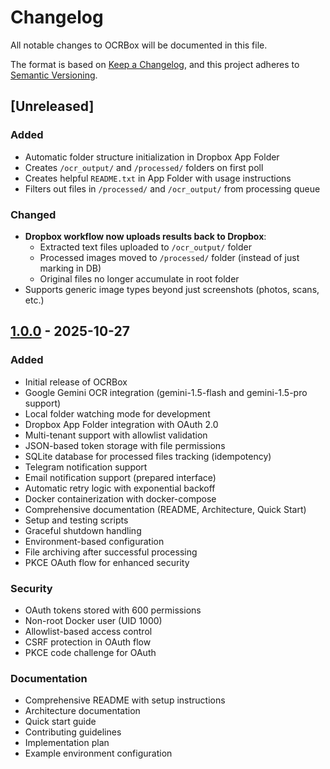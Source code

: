 # Changelog

All notable changes to OCRBox will be documented in this file.

The format is based on [Keep a Changelog](https://keepachangelog.com/en/1.0.0/),
and this project adheres to [Semantic Versioning](https://semver.org/spec/v2.0.0.html).

## [Unreleased]

### Added
- Automatic folder structure initialization in Dropbox App Folder
- Creates `/ocr_output/` and `/processed/` folders on first poll
- Creates helpful `README.txt` in App Folder with usage instructions
- Filters out files in `/processed/` and `/ocr_output/` from processing queue

### Changed
- **Dropbox workflow now uploads results back to Dropbox**:
  - Extracted text files uploaded to `/ocr_output/` folder
  - Processed images moved to `/processed/` folder (instead of just marking in DB)
  - Original files no longer accumulate in root folder
- Supports generic image types beyond just screenshots (photos, scans, etc.)

## [1.0.0] - 2025-10-27

### Added

- Initial release of OCRBox
- Google Gemini OCR integration (gemini-1.5-flash and gemini-1.5-pro support)
- Local folder watching mode for development
- Dropbox App Folder integration with OAuth 2.0
- Multi-tenant support with allowlist validation
- JSON-based token storage with file permissions
- SQLite database for processed files tracking (idempotency)
- Telegram notification support
- Email notification support (prepared interface)
- Automatic retry logic with exponential backoff
- Docker containerization with docker-compose
- Comprehensive documentation (README, Architecture, Quick Start)
- Setup and testing scripts
- Graceful shutdown handling
- Environment-based configuration
- File archiving after successful processing
- PKCE OAuth flow for enhanced security

### Security

- OAuth tokens stored with 600 permissions
- Non-root Docker user (UID 1000)
- Allowlist-based access control
- CSRF protection in OAuth flow
- PKCE code challenge for OAuth

### Documentation

- Comprehensive README with setup instructions
- Architecture documentation
- Quick start guide
- Contributing guidelines
- Implementation plan
- Example environment configuration

[1.0.0]: https://github.com/stefanahman/ocrbox/releases/tag/v1.0.0
